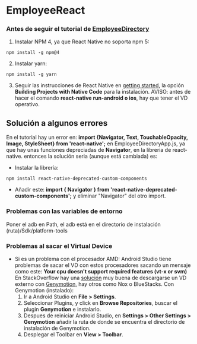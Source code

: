 # EmployeeReact
### Antes de seguir el tutorial de <a href="http://coenraets.org/blog/2017/01/react-native-sample-app-tutorial/">EmployeeDirectory</a>
  1. Instalar NPM 4, ya que React Native no soporta npm 5:
  ```
  npm install -g npm@4
  ```

  2. Instalar yarn: 
  ```
  npm install -g yarn
  ```
   3.  Seguir las instrucciones de React Native en <a href="https://facebook.github.io/react-native/docs/getting-   started.html">getting started</a>, la opción <b>Building Projects with Native Code</b> para la instalación.
   AVISO: antes de hacer el comando <b>react-native run-android o ios</b>, hay que tener el VD operativo.
   
## Solución a algunos errores

En el tutorial hay un error en: <b>import {Navigator, Text, TouchableOpacity, Image, StyleSheet} from 'react-native';</b> en EmployeeDirectoryApp.js, ya que hay unas funciones depreciadas de <b>Navigator</b>, en la libreria de react-native. entonces la solución seria (aunque está cambiada) es:
  - Instalar la librería: 
  ```
  npm install react-native-deprecated-custom-components
  ```
  - Añadir este: <b>import { Navigator } from 'react-native-deprecated-custom-components';</b> y eliminar "Navigator" del otro  import.
### Problemas con las variables de entorno

Poner el adb en Path, el adb está en el directorio de instalación (ruta)/Sdk/platform-tools
 
### Problemas al sacar el Virtual Device

- Si es un problema con el procesador AMD: 
  Android Studio tiene problemas de sacar el VD con estos procesadores sacando un mensaje como este:
  <b>Your cpu doesn't support required features (vt-x or svm)</b>
  En StackOverflow hay una <a href="https://es.stackoverflow.com/questions/16371/emulador-android-studio-en-amd-fx"> solución</a> muy buena de descargarse un VD externo con <a href="https://www.genymotion.com/download/">Genymotion</a>, hay otros como Nox o BlueStacks.
  Con Genymotion (instalado):
    1. Ir a Android Studio en <b>File > Settings</b>.
    2. Seleccionar Plugins,  y click en <b>Browse Repositories</b>, buscar el plugin <b>Genymotion</b> e instalarlo.
    3. Despues de reiniciar Android Studio, en <b>Settings > Other Settings > Genymotion</b> añadir  la ruta de donde se encuentra el directorio de instalación de Genymotion.
    3. Desplegar el Toolbar en <b>View > Toolbar</b>.

